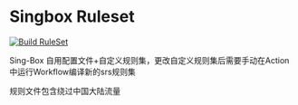 # Singbox Ruleset

[![Build RuleSet](https://github.com/coco-yan/proxy_ruleset/actions/workflows/build_srs.yml/badge.svg)](https://github.com/coco-yan/proxy_ruleset/actions/workflows/build_srs.yml)

Sing-Box 自用配置文件+自定义规则集，更改自定义规则集后需要手动在Action中运行Workflow编译新的srs规则集

规则文件包含绕过中国大陆流量
